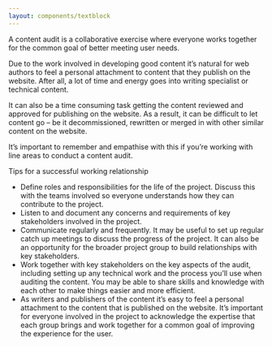 ```yaml
---
layout: components/textblock
---
```


A content audit is a collaborative exercise where everyone works together for the common goal of better meeting user needs.

Due to the work involved in developing good content it’s natural for web authors to feel a personal attachment to content that they publish on the website. After all, a lot of time and energy goes into writing specialist or technical content.

It can also be a time consuming task getting the content reviewed and approved for publishing on the website. As a result, it can be difficult to let content go – be it decommissioned, rewritten or merged in with other similar content on the website.

It’s important to remember and empathise with this if you’re working with line areas to conduct a content audit.

Tips for a successful working relationship

- Define roles and responsibilities for the life of the project. Discuss this with the teams involved so everyone understands how they can contribute to the project.
- Listen to and document any concerns and requirements of key stakeholders involved in the project.
- Communicate regularly and frequently. It may be useful to set up regular catch up meetings to discuss the progress of the project. It can also be an opportunity for the broader project group to build relationships with key stakeholders.
- Work together with key stakeholders on the key aspects of the audit, including setting up any technical work and the process you’ll use when auditing the content. You may be able to share skills and knowledge with each other to make things easier and more efficient.  
- As writers and publishers of the content it’s easy to feel a personal attachment to the content that is published on the website. It’s important for everyone involved in the project to acknowledge the expertise that each group brings and work together for a common goal of improving the experience for the user.

